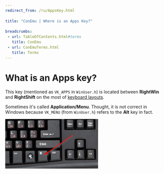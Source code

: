 ```yaml
---
redirect_from: /ru/AppsKey.html

title: "ConEmu | Where is an Apps Key?"

breadcrumbs:
 - url: TableOfContents.html#terms
   title: ConEmu
 - url: ConEmuTerms.html
   title: Terms
---
```


# What is an Apps key?

This key (mentioned as `VK_APPS` in `WinUser.h`)
is located between **RightWin** and **RightShift** on the most of
[keyboard layouts](http://en.wikipedia.org/wiki/File:Klawiatura_maszynistki.jpg).

Sometimes it's called **Application/Menu**.
Thought, it is not correct in Windows because `VK_MENU`
(from `WinUser.h`) refers to the **Alt** key in fact.

![Apps key](/img/KeyboardAppsKey.png)

